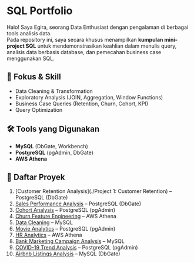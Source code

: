 # SQL Portfolio

Halo! Saya Egira, seorang Data Enthusiast dengan pengalaman di berbagai tools analisis data.  
Pada repository ini, saya secara khusus menampilkan **kumpulan mini-project SQL** untuk mendemonstrasikan keahlian dalam menulis query, analisis data berbasis database, dan pemecahan business case menggunakan SQL.  



## 🎯 Fokus & Skill
- Data Cleaning & Transformation  
- Exploratory Analysis (JOIN, Aggregation, Window Functions)  
- Business Case Queries (Retention, Churn, Cohort, KPI)  
- Query Optimization  



## 🛠️ Tools yang Digunakan
- **MySQL** (DbGate, Workbench)  
- **PostgreSQL** (pgAdmin, DbGate)  
- **AWS Athena**  



## 📂 Daftar Proyek

1. [Customer Retention Analysis](./Project 1: Customer Retention) – PostgreSQL (DbGate)  
2. [Sales Performance Analysis](./sales-performance) – PostgreSQL (DbGate)  
3. [Cohort Analysis](./cohort-analysis) – PostgreSQL (pgAdmin)  
4. [Churn Feature Engineering](./churn-feature) – AWS Athena  
5. [Data Cleaning](./data-cleaning) – MySQL  
6. [Movie Analytics](./movie-analytics) – PostgreSQL (pgAdmin)  
7. [HR Analytics](./hr-analytics) – AWS Athena  
8. [Bank Marketing Campaign Analysis](./bank-marketing) – MySQL  
9. [COVID-19 Trend Analysis](./covid19-trend) – PostgreSQL (pgAdmin)  
10. [Airbnb Listings Analysis](./airbnb-listings) – MySQL (DbGate)  
